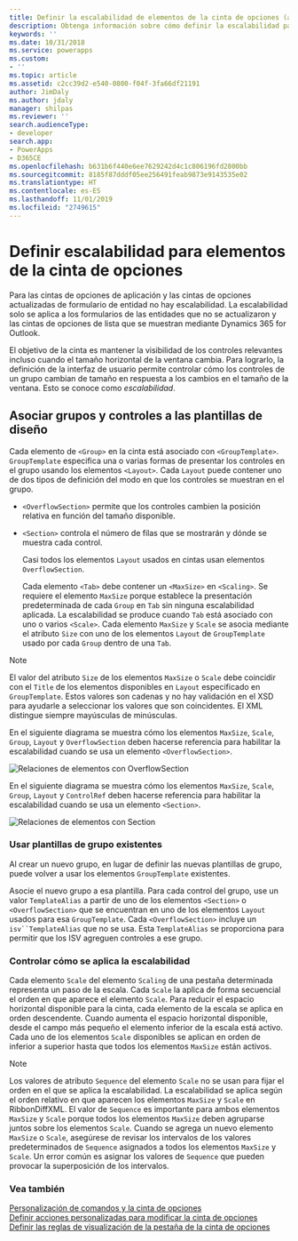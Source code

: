 ```yaml
---
title: Definir la escalabilidad de elementos de la cinta de opciones (aplicaciones basadas en modelos) | Microsoft Docs
description: Obtenga información sobre cómo definir la escalabilidad para los elementos de la cinta de opciones.
keywords: ''
ms.date: 10/31/2018
ms.service: powerapps
ms.custom:
- ''
ms.topic: article
ms.assetid: c2cc39d2-e540-0800-f04f-3fa66df21191
author: JimDaly
ms.author: jdaly
manager: shilpas
ms.reviewer: ''
search.audienceType:
- developer
search.app:
- PowerApps
- D365CE
ms.openlocfilehash: b631b6f440e6ee7629242d4c1c806196fd2800bb
ms.sourcegitcommit: 8185f87dddf05ee256491feab9873e9143535e02
ms.translationtype: HT
ms.contentlocale: es-ES
ms.lasthandoff: 11/01/2019
ms.locfileid: "2749615"
---
```

# <a name="define-scaling-for-ribbon-elements"></a>Definir escalabilidad para elementos de la cinta de opciones

<!-- https://docs.microsoft.com/dynamics365/customer-engagement/developer/customize-dev/define-scaling-ribbon-elements -->

Para las cintas de opciones de aplicación y las cintas de opciones actualizadas de formulario de entidad no hay escalabilidad. La escalabilidad solo se aplica a los formularios de las entidades que no se actualizaron y las cintas de opciones de lista que se muestran mediante Dynamics 365 for Outlook.  
  
 El objetivo de la cinta es mantener la visibilidad de los controles relevantes incluso cuando el tamaño horizontal de la ventana cambia. Para lograrlo, la definición de la interfaz de usuario permite controlar cómo los controles de un grupo cambian de tamaño en respuesta a los cambios en el tamaño de la ventana. Esto se conoce como *escalabilidad*.  
  
## <a name="associate-groups-and-controls-to-layout-templates"></a>Asociar grupos y controles a las plantillas de diseño  
 Cada elemento de `<Group>` en la cinta está asociado con `<GroupTemplate>`. `GroupTemplate` especifica una o varias formas de presentar los controles en el grupo usando los elementos `<Layout>`. Cada `Layout` puede contener uno de dos tipos de definición del modo en que los controles se muestran en el grupo.  
  
- `<OverflowSection>` permite que los controles cambien la posición relativa en función del tamaño disponible.  
  
- `<Section>` controla el número de filas que se mostrarán y dónde se muestra cada control.  
  
  Casi todos los elementos `Layout` usados en cintas usan elementos `OverflowSection`.  
  
  Cada elemento `<Tab>` debe contener un `<MaxSize>` en `<Scaling>`. Se requiere el elemento `MaxSize` porque establece la presentación predeterminada de cada `Group` en `Tab` sin ninguna escalabilidad aplicada. La escalabilidad se produce cuando `Tab` está asociado con uno o varios `<Scale>`. Cada elemento `MaxSize` y `Scale` se asocia mediante el atributo `Size` con uno de los elementos `Layout` de `GroupTemplate` usado por cada `Group` dentro de una `Tab`.  
  
> [!NOTE]
>  El valor del atributo `Size` de los elementos `MaxSize` o `Scale` debe coincidir con el `Title` de los elementos disponibles en `Layout` especificado en `GroupTemplate`. Estos valores son cadenas y no hay validación en el XSD para ayudarle a seleccionar los valores que son coincidentes. El XML distingue siempre mayúsculas de minúsculas.  
  
 En el siguiente diagrama se muestra cómo los elementos `MaxSize`, `Scale`, `Group`, `Layout` y `OverflowSection` deben hacerse referencia para habilitar la escalabilidad cuando se usa un elemento `<OverflowSection>`.  
  
 ![Relaciones de elementos con OverflowSection](media/ribbon-ui-definition.png "Relaciones de elementos con OverflowSection")  
  
 En el siguiente diagrama se muestra cómo los elementos `MaxSize`, `Scale`, `Group`, `Layout` y `ControlRef` deben hacerse referencia para habilitar la escalabilidad cuando se usa un elemento `<Section>`.  
  
 ![Relaciones de elementos con Section](media/ui-definition.png "Relaciones de elementos con Section") 
  
### <a name="use-existing-group-templates"></a>Usar plantillas de grupo existentes  
 Al crear un nuevo grupo, en lugar de definir las nuevas plantillas de grupo, puede volver a usar los elementos `GroupTemplate` existentes.  
  
 Asocie el nuevo grupo a esa plantilla. Para cada control del grupo, use un valor `TemplateAlias` a partir de uno de los elementos `<Section>` o `<OverflowSection>` que se encuentran en uno de los elementos `Layout` usados para esa `GroupTemplate`. Cada `<OverflowSection>` incluye un `isv``TemplateAlias` que no se usa. Esta `TemplateAlias` se proporciona para permitir que los ISV agreguen controles a ese grupo.  
  
### <a name="control-how-scaling-is-applied"></a>Controlar cómo se aplica la escalabilidad  
 Cada elemento `Scale` del elemento `Scaling` de una pestaña determinada representa un paso de la escala. Cada `Scale` la aplica de forma secuencial el orden en que aparece el elemento `Scale`. Para reducir el espacio horizontal disponible para la cinta, cada elemento de la escala se aplica en orden descendente. Cuando aumenta el espacio horizontal disponible, desde el campo más pequeño el elemento inferior de la escala está activo. Cada uno de los elementos `Scale` disponibles se aplican en orden de inferior a superior hasta que todos los elementos `MaxSize` están activos.  
  
> [!NOTE]
>  Los valores de atributo `Sequence` del elemento `Scale` no se usan para fijar el orden en el que se aplica la escalabilidad. La escalabilidad se aplica según el orden relativo en que aparecen los elementos `MaxSize` y `Scale` en RibbonDiffXML. El valor de `Sequence` es importante para ambos elementos `MaxSize` y `Scale` porque todos los elementos `MaxSize` deben agruparse juntos sobre los elementos `Scale`. Cuando se agrega un nuevo elemento `MaxSize` o `Scale`, asegúrese de revisar los intervalos de los valores predeterminados de `Sequence` asignados a todos los elementos `MaxSize` y `Scale`. Un error común es asignar los valores de `Sequence` que pueden provocar la superposición de los intervalos.  
  
### <a name="see-also"></a>Vea también  
 [Personalización de comandos y la cinta de opciones](customize-commands-ribbon.md)   
 [Definir acciones personalizadas para modificar la cinta de opciones](define-custom-actions-modify-ribbon.md)   
 [Definir las reglas de visualización de la pestaña de la cinta de opciones](define-ribbon-tab-display-rules.md)
